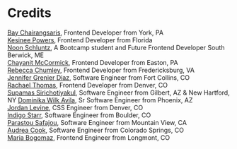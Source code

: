 # Credits

[Bay Chairangsaris](https://github.com/BayLadyCoder), Frontend Developer from York, PA  
[Kesinee Powers](https://github.com/KesineeP), Frontend Developer from Florida  
[Noon Schluntz](https://github.com/Nuanjan), A Bootcamp student and Future Frontend Developer South Berwick, ME  
[Chayanit McCormick](https://github.com/chay-chay), Frontend Developer from Easton, PA  
[Rebecca Chumley](https://github.com/rebeccachumley), Frontend Developer from Fredericksburg, VA  
[Jennifer Grenier Diaz](https://github.com/jenndiaz), Software Engineer from Fort Collins, CO  
[Rachael Thomas](https://github.com/rachael-t), Frontend Developer from Denver, CO  
[Supamas Sirichotiyakul](https://github.com/supamasS), Software Engineer from Gilbert, AZ & New Hartford, NY 
[Dominika Wilk Avila](https://github.com/domsbytes), Sr Software Engineer from Phoenix, AZ  
[Jordan Levine](https://github.com/mjordancodes), CSS Engineer from Denver, CO  
[Indigo Starr](https://github.com/indigostarr), Software Engineer from Boulder, CO   
[Parastou Safajou](https://github.com/Parastou63), Software Engineer from Mountain View, CA  
[Audrea Cook](https://github.com/audthecodewitch), Software Engineer from Colorado Springs, CO  
[Maria Bogomaz](https://github.com/mariajcb), Frontend Engineer from Longmont, CO  


